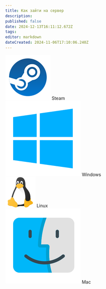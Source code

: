 ```yaml
---
title: Как зайти на сервер
description: 
published: false
date: 2024-12-13T16:11:12.672Z
tags: 
editor: markdown
dateCreated: 2024-11-06T17:10:06.240Z
---
```


<html lang="ru">
<head>
    <meta charset="UTF-8">
    <meta name="viewport" content="width=device-width, initial-scale=1.0">
    <style>
        /* Убираем подчеркивание для всех ссылок */
        a {
            text-decoration: none;
        }
    </style>
</head>
<body>
    <div class="icon-container">
        <div class="icon-box">
            <a href="https://store.steampowered.com/app/1255460?snr=5000_5100__" target="_blank"> 
                <img src="/guides/steam.png" style="image-rendering: auto !important;" alt="">
                <span>Steam</span>
            </a>
        </div>
        <div class="icon-box">
            <a href="https://github.com/space-wizards/SS14.Launcher/releases/latest/download/SS14.Launcher_Windows.zip" target="_blank">
                <img src="/guides/windows.png" style="image-rendering: auto !important;" alt="Windows Icon">
                <span>Windows</span>
            </a>
        </div>
        <div class="icon-box">
            <a href="https://flathub.org/apps/com.spacestation14.Launcher" target="_blank" rel="nofollow">
                <img src="/guides/linux.png" style="image-rendering: auto !important;" alt="Linux Icon">
                <span>Linux</span> 
            </a>
        </div>
        <div class="icon-box">
            <a href="https://github.com/space-wizards/SS14.Launcher/releases/latest/download/SS14.Launcher_macOS.zip" target="_blank">
                <img src="/guides/mac.png" style="image-rendering: auto !important;" alt="Mac Icon">
                <span>Mac</span>
            </a>
        </div>
    </div>
</body>
</html>
